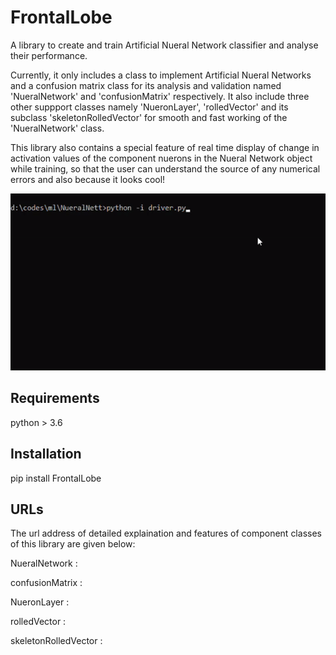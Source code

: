 # FrontalLobe

A library to create and train Artificial Nueral Network classifier and analyse their performance.

Currently, it only includes a class to implement Artificial Nueral Networks and a confusion matrix class for its analysis 
and validation named 'NueralNetwork' and 'confusionMatrix' respectively. It also include three other suppport classes namely
'NueronLayer', 'rolledVector' and its subclass 'skeletonRolledVector' for smooth and fast working of the 'NueralNetwork' class.

This library also contains a special feature of real
time display of change in activation values of the component nuerons in the Nueral Network object while training, so that the user can understand the source of any numerical errors and also because it looks cool!

![](https://github.com/Achyut-sudo/FrontalLobe/blob/main/nn.gif)

## Requirements 

python > 3.6

## Installation

pip install FrontalLobe

## URLs

The url address of detailed explaination and features of component classes of this library are given below:

NueralNetwork : <LINK>

confusionMatrix : <link>

NueronLayer : <link>

rolledVector : <link>

skeletonRolledVector : <link>






